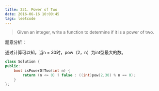 ```yaml
---
title: 231. Power of Two
date: 2016-06-16 10:00:45
tags: leetcode
---
```


>Given an integer, write a function to determine if it is a power of two.

题意分析：

通过计算可以知，当n = 30时，pow（2，n）为int型最大的数。

```c++
class Solution {
public:
    bool isPowerOfTwo(int n) {
        return (n <= 0) ? false : ((int)pow(2,30) % n == 0);
    }
};
```